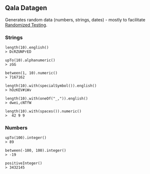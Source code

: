 Qala Datagen
------------
Generates random data (numbers, strings, dates) - mostly to facilitate 
[Randomized Testing](http://qala.io/blog/randomized-testing.html).

### Strings
```
length(10).english()
> DcRZUNPrED
```
```
upTo(10).alphanumeric()
> zGG
```
```
between(1, 10).numeric()
> 7167162
```
```
length(10).with(specialSymbol()).english()
> hOzKEV#iWv
```
```
length(10).with(oneOf("_,")).english()
> dwei,cNTfW
```
```
length(10).with(spaces()).numeric()
>  42 9 9   
```

### Numbers

```
upTo(100).integer()
> 89
```
```
between(-100, 100).integer()
> -19
```
```
positiveInteger()
> 3432145
```